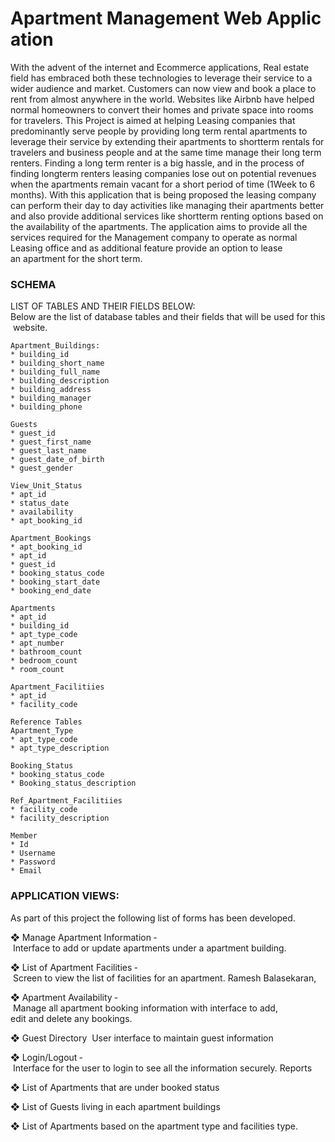 # Apartment Management Web Application

With the advent of the internet and E­commerce applications, Real estate field has embraced
both these technologies to leverage their service to a wider audience and market. Customers can
now view and book a place to rent from almost anywhere in the world. Websites like Airbnb
have helped normal homeowners to convert their homes and private space into rooms for
travelers. This Project is aimed at helping Leasing companies that predominantly serve people by
providing long term rental apartments to leverage their service by extending their apartments to
short­term rentals for travelers and business people and at the same time manage their long term
renters. Finding a long term renter is a big hassle, and in the process of finding long­term renters
leasing companies lose out on potential revenues when the apartments remain vacant for a short
period of time (1Week to 6 months). With this application that is being proposed the leasing
company can perform their day to day activities like managing their apartments better and also
provide additional services like short­term renting options based on the availability of the
apartments. The application aims to provide all the services required for the Management
company to operate as normal Leasing office and as additional feature provide an option to lease
an apartment for the short term.

### SCHEMA
LIST OF TABLES AND THEIR FIELDS BELOW:
Below are the list of database tables and their fields that will be used for this website.
```
Apartment_Buildings:
* building_id
* building_short_name
* building_full_name
* building_description
* building_address
* building_manager
* building_phone

Guests
* guest_id
* guest_first_name
* guest_last_name
* guest_date_of_birth
* guest_gender

View_Unit_Status
* apt_id
* status_date
* availability
* apt_booking_id

Apartment_Bookings
* apt_booking_id
* apt_id
* guest_id
* booking_status_code
* booking_start_date
* booking_end_date

Apartments
* apt_id
* building_id
* apt_type_code
* apt_number
* bathroom_count
* bedroom_count
* room_count

Apartment_Facilitiies
* apt_id
* facility_code

Reference Tables
Apartment_Type
* apt_type_code
* apt_type_description

Booking_Status
* booking_status_code
* Booking_status_description

Ref_Apartment_Facilitiies
* facility_code
* facility_description

Member
* Id
* Username
* Password
* Email
```
### APPLICATION VIEWS:
As part of this project the following list of forms has been developed.

❖ Manage Apartment Information ­ Interface to add or update apartments under a apartment
building.

❖ List of Apartment Facilities ­ Screen to view the list of facilities for an apartment.
Ramesh Balasekaran,

❖ Apartment Availability ­ Manage all apartment booking information with interface to add,
edit and delete any bookings.

❖ Guest Directory ­ User interface to maintain guest information

❖ Login/Logout ­ Interface for the user to login to see all the information securely.
Reports

❖ List of Apartments that are under booked status

❖ List of Guests living in each apartment buildings

❖ List of Apartments based on the apartment type and facilities type.

